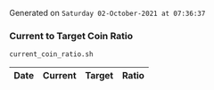 Generated on `Saturday 02-October-2021 at 07:36:37`

### Current to Target Coin Ratio
`current_coin_ratio.sh`

Date|Current|Target|Ratio
---|---|---|---

